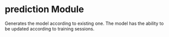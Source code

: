 # prediction Module

Generates the model according to existing one. 
The model has the ability to be updated according to training sessions.



